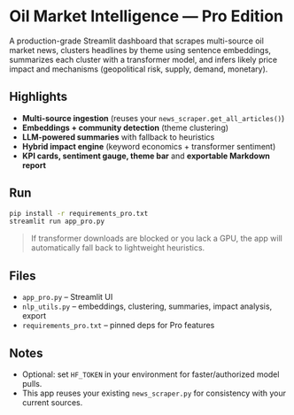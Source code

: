 # Oil Market Intelligence — Pro Edition

A production-grade Streamlit dashboard that scrapes multi-source oil market news, clusters headlines by theme using sentence embeddings, summarizes each cluster with a transformer model, and infers likely price impact and mechanisms (geopolitical risk, supply, demand, monetary).

## Highlights
- **Multi-source ingestion** (reuses your `news_scraper.get_all_articles()`)
- **Embeddings + community detection** (theme clustering)
- **LLM-powered summaries** with fallback to heuristics
- **Hybrid impact engine** (keyword economics + transformer sentiment)
- **KPI cards, sentiment gauge, theme bar** and **exportable Markdown report**

## Run
```bash
pip install -r requirements_pro.txt
streamlit run app_pro.py
```

> If transformer downloads are blocked or you lack a GPU, the app will automatically fall back to lightweight heuristics.


## Files
- `app_pro.py` – Streamlit UI
- `nlp_utils.py` – embeddings, clustering, summaries, impact analysis, export
- `requirements_pro.txt` – pinned deps for Pro features

## Notes
- Optional: set `HF_TOKEN` in your environment for faster/authorized model pulls.
- This app reuses your existing `news_scraper.py` for consistency with your current sources.